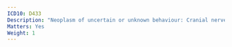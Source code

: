 ```yaml
---
ICD10: D433
Description: "Neoplasm of uncertain or unknown behaviour: Cranial nerves"
Matters: Yes
Weight: 1
---
```


